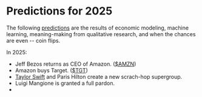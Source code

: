 # Predictions for 2025

The following [predictions](https://www.youtube.com/watch?v=lSPNQ82Sq4E) are the results of economic modeling, machine learning, meaning-making from qualitative research, and when the chances are even -- coin flips.

In 2025:
  
  * Jeff Bezos returns as CEO of Amazon. ([$AMZN][a_amzn])
  * Amazon buys Target. ([$TGT][a_tgt])
  * [Taylor Swift](https://x.com/taylorswift13) and Paris Hilton create a new scrach-hop supergroup.
  * Luigi Mangione is granted a full pardon.
  * 


[a_tgt]: https://finance.yahoo.com/quote/TGT
[a_amzn]: https://finance.yahoo.com/quote/AMZN
